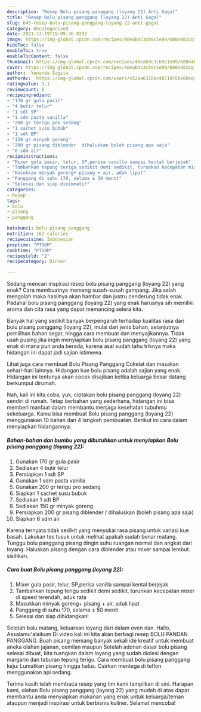 ```yaml
---
description: "Resep Bolu pisang panggang (loyang 22) Anti Gagal"
title: "Resep Bolu pisang panggang (loyang 22) Anti Gagal"
slug: 645-resep-bolu-pisang-panggang-loyang-22-anti-gagal
category: Uncategorized
date: 2021-12-19T19:09:36.829Z
image: https://img-global.cpcdn.com/recipes/48eab9c3cb9c1e09/680x482cq70/bolu-pisang-panggang-loyang-22-foto-resep-utama.jpg
hideToc: false
enableToc: true
enableTocContent: false
thumbnail: https://img-global.cpcdn.com/recipes/48eab9c3cb9c1e09/680x482cq70/bolu-pisang-panggang-loyang-22-foto-resep-utama.jpg
cover: https://img-global.cpcdn.com/recipes/48eab9c3cb9c1e09/680x482cq70/bolu-pisang-panggang-loyang-22-foto-resep-utama.jpg
author:  Yonanda Sagita
authorAv:  https://img-global.cpcdn.com/users/c52aa6318ac4871d/60x60cq50/avatar.jpg
ratingvalue: 3.1
reviewcount: 6
recipeingredient:
- "170 gr gula pasir"
- "4 butir telur"
- "1 sdt SP"
- "1 sdm pasta vanilla"
- "200 gr terigu pro sedang"
- "1 sachet susu bubuk"
- "1 sdt BP"
- "150 gr minyak goreng"
- "200 gr pisang diblender  dihaluskan boleh pisang apa saja"
- "6 sdm air"
recipeinstructions:
- "Mixer gula pasir, telur, SP,perisa vanilla sampai kental berjejak"
- "Tambahkan tepung terigu sedikit demi sedikit, turunkan kecepatan mixer di speed terendah, aduk rata"
- "Masukkan minyak goreng+ pisang + air, aduk lipat"
- "Panggang di suhu 170, selama ± 50 menit"
- "Selesai dan siap dinikmati!"
categories:
- Resep
tags:
- bolu
- pisang
- panggang

katakunci: bolu pisang panggang 
nutrition: 162 calories
recipecuisine: Indonesian
preptime: "PT16M"
cooktime: "PT59M"
recipeyield: "2"
recipecategory: Dinner

---
```



Sedang mencari inspirasi resep bolu pisang panggang (loyang 22) yang enak? Cara membuatnya memang susah-susah gampang. Jika salah mengolah maka hasilnya akan hambar dan justru cenderung tidak enak. Padahal bolu pisang panggang (loyang 22) yang enak harusnya sih memiliki aroma dan cita rasa yang dapat memancing selera kita.


Banyak hal yang sedikit banyak berpengaruh terhadap kualitas rasa dari bolu pisang panggang (loyang 22), mulai dari jenis bahan, selanjutnya pemilihan bahan segar, hingga cara membuat dan menyajikannya. Tidak usah pusing jika ingin menyiapkan bolu pisang panggang (loyang 22) yang enak di mana pun anda berada, karena asal sudah tahu triknya maka hidangan ini dapat jadi sajian istimewa.

Lihat juga cara membuat Bolu Pisang Panggang Cokelat dan masakan sehari-hari lainnya. Hidangan kue bolu pisang adalah sajian yang enak. Hidangan ini tentunya akan cocok disajikan ketika keluarga besar datang berkumpul dirumah.


Nah, kali ini kita coba, yuk, ciptakan bolu pisang panggang (loyang 22) sendiri di rumah. Tetap berbahan yang sederhana, hidangan ini bisa memberi manfaat dalam membantu menjaga kesehatan tubuhmu sekeluarga. Kamu bisa membuat Bolu pisang panggang (loyang 22) menggunakan 10 bahan dan 4 langkah pembuatan. Berikut ini cara dalam menyiapkan hidangannya.

<!--inarticleads1-->

##### Bahan-bahan dan bumbu yang dibutuhkan untuk menyiapkan Bolu pisang panggang (loyang 22):

1. Gunakan 170 gr gula pasir
1. Sediakan 4 butir telur
1. Persiapkan 1 sdt SP
1. Gunakan 1 sdm pasta vanilla
1. Gunakan 200 gr terigu pro sedang
1. Siapkan 1 sachet susu bubuk
1. Sediakan 1 sdt BP
1. Sediakan 150 gr minyak goreng
1. Persiapkan 200 gr pisang diblender / dihaluskan (boleh pisang apa saja)
1. Siapkan 6 sdm air


Karena ternyata tidak sedikit yang menyukai rasa pisang untuk variasi kue basah. Lakukan tes tusuk untuk melihat apakah sudah benar matang. Tunggu bolu panggang pisang dingin suhu ruangan normal dan angkat dari loyang. Haluskan pisang dengan cara diblender atau mixer sampai lembut. sisihkan. 

<!--inarticleads2-->

##### Cara buat Bolu pisang panggang (loyang 22):

1. Mixer gula pasir, telur, SP,perisa vanilla sampai kental berjejak
1. Tambahkan tepung terigu sedikit demi sedikit, turunkan kecepatan mixer di speed terendah, aduk rata
1. Masukkan minyak goreng+ pisang + air, aduk lipat
1. Panggang di suhu 170, selama ± 50 menit
1. Selesai dan siap dihidangkan!

Setelah bolu matang, keluarkan loyang dari dalam oven dan. Hallo, Assalamu&#39;alaikum Di video kali ini kita akan berbagi resep BOLU PANDAN PANGGANG. Buah pisang memang banyak sekali ide kreatif untuk membuat aneka olahan jajanan, cemilan maupun Setelah adonan dasar bolu pisang selesai dibuat, kita tuangkan dalam loyang yang sudah diolesi dengan margarin dan taburan tepung terigu. Cara membuat bolu pisang panggang keju: Lumatkan pisang hingga halus. Cairkan mentega di teflon menggunakan api sedang. 

Terima kasih telah membaca resep yang tim kami tampilkan di sini. Harapan kami, olahan Bolu pisang panggang (loyang 22) yang mudah di atas dapat membantu anda menyiapkan makanan yang enak untuk keluarga/teman ataupun menjadi inspirasi untuk berbisnis kuliner. Selamat mencoba!
